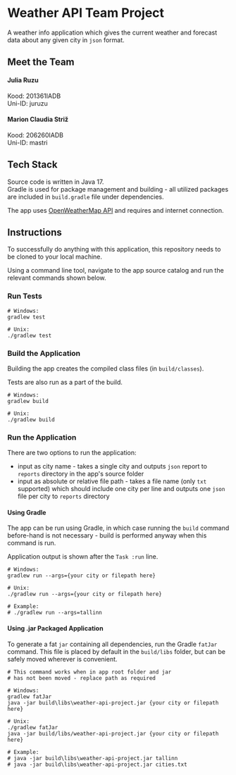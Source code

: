 # Weather API Team Project

A weather info application which gives the current weather and
forecast data about any given city in `json` format.

## Meet the Team
#### Julia Ruzu  
Kood: 201361IADB  
Uni-ID: juruzu 
#### Marion Claudia Striž  
Kood: 206260IADB  
Uni-ID: mastri

## Tech Stack
Source code is written in Java 17.   
Gradle is used for package management and building - 
all utilized packages are included in `build.gradle` file under dependencies.

The app uses [OpenWeatherMap API](https://openweathermap.org/api) and
requires and internet connection.

## Instructions

To successfully do anything with this application, this repository
needs to be cloned to your local machine.

Using a command line tool, navigate to the app source catalog and run
the relevant commands shown below.

### Run Tests

```shell
# Windows:
gradlew test

# Unix:
./gradlew test
```

### Build the Application

Building the app creates the compiled class files (in `build/classes`).

Tests are also run as a part of the build.

```shell
# Windows:
gradlew build

# Unix:
./gradlew build
```

### Run the Application

There are two options to run the application:
- input as city name - takes a single city and outputs `json` report to `reports` directory
in the app's source folder
- input as absolute or relative file path - takes a file name (only `txt` supported)
which should include one city per line and outputs one `json` file per city to `reports`
directory

#### Using Gradle
The app can be run using Gradle, in which case running the `build` command
before-hand is not necessary - build is performed anyway when this command is run.

Application output is shown after the `Task :run` line.

```shell
# Windows:
gradlew run --args={your city or filepath here}

# Unix:
./gradlew run --args={your city or filepath here}

# Example:
# ./gradlew run --args=tallinn
```

#### Using .jar Packaged Application
To generate a fat `jar` containing all dependencies, run the Gradle `fatJar` command. 
This file is placed by default in the `build/libs` folder,
but can be safely moved wherever is convenient.
```shell
# This command works when in app root folder and jar 
# has not been moved - replace path as required

# Windows:
gradlew fatJar
java -jar build\libs\weather-api-project.jar {your city or filepath here}

# Unix:
./gradlew fatJar
java -jar build/libs/weather-api-project.jar {your city or filepath here}

# Example:
# java -jar build\libs\weather-api-project.jar tallinn
# java -jar build\libs\weather-api-project.jar cities.txt
```


